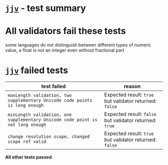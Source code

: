 # [`jjv`](https://github.com/acornejo/jjv) - test summary

# All validators fail these tests

some languages do not distinguish between different types of numeric value, a float is not an integer even without fractional part


# [`jjv`](https://github.com/acornejo/jjv) failed tests
|test failed|reason
|-----------|------
|`maxLength validation, two supplementary Unicode code points is long enough`|Expected result: `true` but validator returned: `false`
|`minLength validation, one supplementary Unicode code point is not long enough`|Expected result: `false` but validator returned: `true`
|`change resolution scope, changed scope ref valid`|Expected result: `true` but validator returned: `false`

**All other tests passed**.

